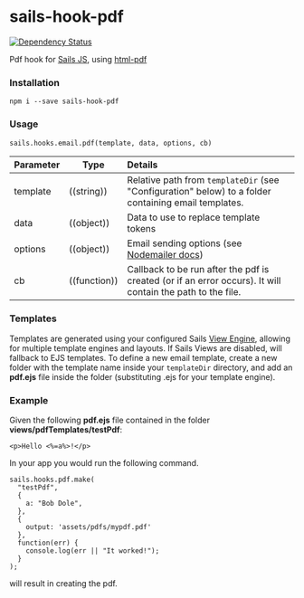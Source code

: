 # sails-hook-pdf

[![Dependency Status](https://david-dm.org/surgery18/sails-hook-pdf.svg)](https://david-dm.org/surgery18/sails-hook-pdf)

Pdf hook for [Sails JS](http://sailsjs.org), using [html-pdf](https://github.com/marcbachmann/node-html-pdf/README.md)

### Installation

`npm i --save sails-hook-pdf`

### Usage

`sails.hooks.email.pdf(template, data, options, cb)`

Parameter      | Type                | Details
-------------- | ------------------- |:---------------------------------
template       | ((string))          | Relative path from `templateDir` (see "Configuration" below) to a folder containing email templates.
data           | ((object))          | Data to use to replace template tokens
options        | ((object))          | Email sending options (see [Nodemailer docs](https://github.com/andris9/Nodemailer/blob/v1.3.4/README.md#e-mail-message-fields))
cb             | ((function))        | Callback to be run after the pdf is created (or if an error occurs). It will contain the path to the file.

### Templates

Templates are generated using your configured Sails [View Engine](http://sailsjs.org/#!/documentation/concepts/Views/ViewEngines.html), allowing for multiple template engines and layouts.  If Sails Views are disabled, will fallback to EJS templates. To define a new email template, create a new folder with the template name inside your `templateDir` directory, and add an **pdf.ejs** file inside the folder (substituting .ejs for your template engine).

### Example

Given the following **pdf.ejs** file contained in the folder **views/pdfTemplates/testPdf**:

```
<p>Hello <%=a%>!</p>
```

In your app you would run the following command.

```
sails.hooks.pdf.make(
  "testPdf",
  {
    a: "Bob Dole",
  },
  {
    output: 'assets/pdfs/mypdf.pdf'
  },
  function(err) {
    console.log(err || "It worked!");
  }
);
```

will result in creating the pdf.
